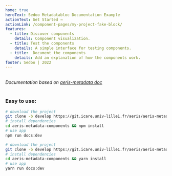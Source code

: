 ```yaml
---
home: true
heroText: Sedoo Metadatabloc Documentation Example
actionText: Get Started →
actionLink: /component-pages/my-project-fake-block/
features:
  - title: Discover components
    details: Component visualization.
  - title: Test the components
    details: A simple interface for testing components.
  - title:  Document the components
    details: Add an explanation of how the components work.
footer: Sedoo | 2022
---
```


<br>
<i>Documentation based on  <a href="https://services.aeris-data.fr/cdn/documentation/v1_0/aeris-metadata/">aeris-metadata doc</a></i>
<br>
<br>

### Easy to use:

<code-group>
<code-block title="NPM">

```bash
# download the project
git clone -b develop https://git.icare.univ-lille1.fr/aeris/aeris-metadata-components.git
# install dependencies
cd aeris-metadata-components && npm install
# use app
npm run docs:dev
```

</code-block>
<code-block title="YARN">

```bash
# download the project
git clone -b develop https://git.icare.univ-lille1.fr/aeris/aeris-metadata-components.git
# install dependencies
cd aeris-metadata-components && yarn install
# use app
yarn run docs:dev
```

</code-block>
</code-group>
